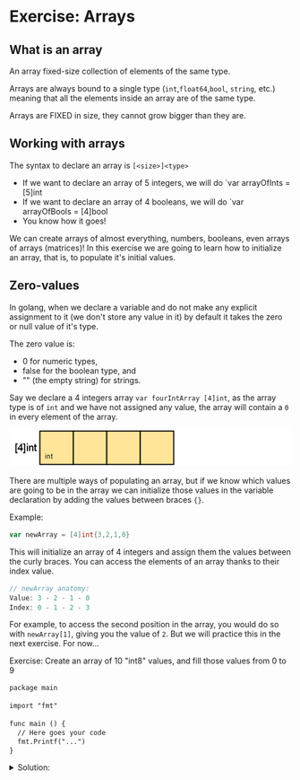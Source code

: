 # Exercise: Arrays

## What is an array

An array fixed-size collection of elements of the same type.

Arrays are always bound to a single type (`int`,`float64`,`bool`, `string`, etc.) meaning that all the elements inside an array are of the same type.

Arrays are FIXED in size, they cannot grow bigger than they are.

## Working with arrays

The syntax to declare an array is `[<size>]<type>`

- If we want to declare an array of 5 integers, we will do `var arrayOfInts = [5]int
- If we want to declare an array of 4 booleans, we will do `var arrayOfBools = [4]bool
- You know how it goes!
  
We can create arrays of almost everything, numbers, booleans, even arrays of arrays (matrices)!
In this exercise we are going to learn how to initialize an array, that is, to populate it's initial values.

## Zero-values

In golang, when we declare a variable and do not make any explicit assignment to it (we don't store any value in it) by default it takes the zero or null value of it's type.

The zero value is:

- 0 for numeric types,
- false for the boolean type, and
- "" (the empty string) for strings.

Say we declare a 4 integers array `var fourIntArray [4]int`, as the array type is of `int` and we have not assigned any value, the array will contain a `0` in every element of the array.

![array_example](array.png)

There are multiple ways of populating an array, but if we know which values are going to be in the array we can initialize those values in the variable declaration by adding the values between braces `{}`.

Example:

```go
var newArray = [4]int{3,2,1,0}
```

This will initialize an array of 4 integers and assign them the values between the curly braces.
You can access the elements of an array thanks to their index value.

```go
// newArray anatomy:
Value: 3 - 2 - 1 - 0
Index: 0 - 1 - 2 - 3
```

For example, to access the second position in the array, you would do so with `newArray[1]`, giving you the value of `2`. But we will practice this in the next exercise. For now...

Exercise: Create an array of 10 "int8" values, and fill those values from 0 to 9

```golang
package main

import "fmt"

func main () {
  // Here goes your code
  fmt.Printf("...")
}
```

<details>
<summary> Solution: </summary>

```golang
package main

import "fmt"

func main () {
  // common initialization when the values are deterministic
  var init_arr = [10]int{0,1,2,3,4,5,6,7,8,9}

  /*
  Simple but unefficient solution
  arr[0] = 0
  arr[1] = 1
  arr[2] = 2
  arr[3] = 3
  arr[4] = 4
  arr[5] = 5
  arr[6] = 6
  arr[7] = 7
  arr[8] = 8
  arr[9] = 9
  */

  // this would also work!
  //var init_arr = [10]int{1:9}
}
```

</details>
